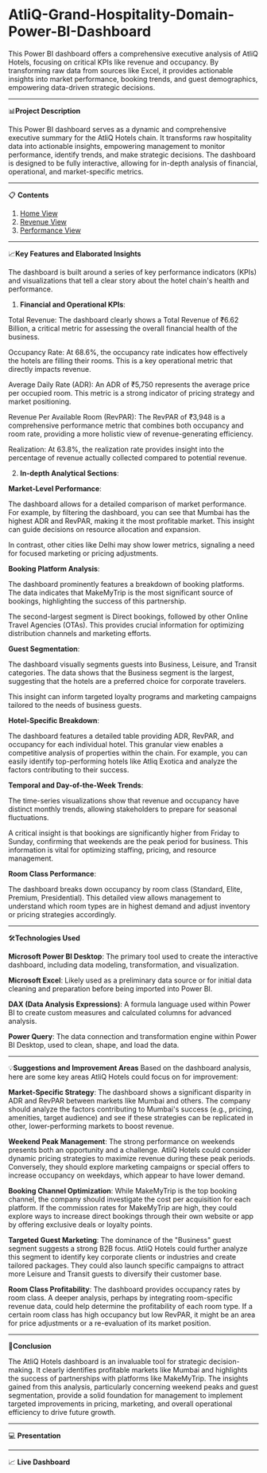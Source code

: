 # AtliQ-Grand-Hospitality-Domain-Power-BI-Dashboard

This Power BI dashboard offers a comprehensive executive analysis of AtliQ Hotels, focusing on critical KPIs like revenue and occupancy. By transforming raw data from sources like Excel, it provides actionable insights into market performance, booking trends, and guest demographics, empowering data-driven strategic decisions.
________________________________________

📊**Project Description**

This Power BI dashboard serves as a dynamic and comprehensive executive summary for the AtliQ Hotels chain. It transforms raw hospitality data into actionable insights, empowering management to monitor performance, identify trends, and make strategic decisions. The dashboard is designed to be fully interactive, allowing for in-depth analysis of financial, operational, and market-specific metrics.
________________________________________
📋 **Contents**

1. [Home View](https://github.com/sherinjthomas29/AtliQ-Grand-Hospitality-Domain-Power-BI-Dashboard/blob/main/Home%20View.png)
2. [Revenue View](https://github.com/sherinjthomas29/AtliQ-Grand-Hospitality-Domain-Power-BI-Dashboard/blob/main/Revenue%20View.png)
3. [Performance View](https://github.com/sherinjthomas29/AtliQ-Grand-Hospitality-Domain-Power-BI-Dashboard/blob/main/Performance%20View.png)
________________________________________
📈**Key Features and Elaborated Insights**

The dashboard is built around a series of key performance indicators (KPIs) and visualizations that tell a clear story about the hotel chain's health and performance.

1. **Financial and Operational KPIs**:

Total Revenue: The dashboard clearly shows a Total Revenue of ₹6.62 Billion, a critical metric for assessing the overall financial health of the business.

Occupancy Rate: At 68.6%, the occupancy rate indicates how effectively the hotels are filling their rooms. This is a key operational metric that directly impacts revenue.

Average Daily Rate (ADR): An ADR of ₹5,750 represents the average price per occupied room. This metric is a strong indicator of pricing strategy and market positioning.

Revenue Per Available Room (RevPAR): The RevPAR of ₹3,948 is a comprehensive performance metric that combines both occupancy and room rate, providing a more holistic view of revenue-generating efficiency.

Realization: At 63.8%, the realization rate provides insight into the percentage of revenue actually collected compared to potential revenue.

2. **In-depth Analytical Sections**:

**Market-Level Performance**:

The dashboard allows for a detailed comparison of market performance. For example, by filtering the dashboard, you can see that Mumbai has the highest ADR and RevPAR, making it the most profitable market. This insight can guide decisions on resource allocation and expansion.

In contrast, other cities like Delhi may show lower metrics, signaling a need for focused marketing or pricing adjustments.

**Booking Platform Analysis**:

The dashboard prominently features a breakdown of booking platforms. The data indicates that MakeMyTrip is the most significant source of bookings, highlighting the success of this partnership.

The second-largest segment is Direct bookings, followed by other Online Travel Agencies (OTAs). This provides crucial information for optimizing distribution channels and marketing efforts.

**Guest Segmentation**:

The dashboard visually segments guests into Business, Leisure, and Transit categories. The data shows that the Business segment is the largest, suggesting that the hotels are a preferred choice for corporate travelers.

This insight can inform targeted loyalty programs and marketing campaigns tailored to the needs of business guests.

**Hotel-Specific Breakdown**:

The dashboard features a detailed table providing ADR, RevPAR, and occupancy for each individual hotel. This granular view enables a competitive analysis of properties within the chain. For example, you can easily identify top-performing hotels like Atliq Exotica and analyze the factors contributing to their success.

**Temporal and Day-of-the-Week Trends**:

The time-series visualizations show that revenue and occupancy have distinct monthly trends, allowing stakeholders to prepare for seasonal fluctuations.

A critical insight is that bookings are significantly higher from Friday to Sunday, confirming that weekends are the peak period for business. This information is vital for optimizing staffing, pricing, and resource management.

**Room Class Performance**:

The dashboard breaks down occupancy by room class (Standard, Elite, Premium, Presidential). This detailed view allows management to understand which room types are in highest demand and adjust inventory or pricing strategies accordingly.
________________________________________
🛠️**Technologies Used**

**Microsoft Power BI Desktop**: The primary tool used to create the interactive dashboard, including data modeling, transformation, and visualization.

**Microsoft Excel**: Likely used as a preliminary data source or for initial data cleaning and preparation before being imported into Power BI.

**DAX (Data Analysis Expressions)**: A formula language used within Power BI to create custom measures and calculated columns for advanced analysis.

**Power Query**: The data connection and transformation engine within Power BI Desktop, used to clean, shape, and load the data.
________________________________________
💡**Suggestions and Improvement Areas**
Based on the dashboard analysis, here are some key areas AtliQ Hotels could focus on for improvement:

**Market-Specific Strategy**: The dashboard shows a significant disparity in ADR and RevPAR between markets like Mumbai and others. The company should analyze the factors contributing to Mumbai's success (e.g., pricing, amenities, target audience) and see if these strategies can be replicated in other, lower-performing markets to boost revenue.

**Weekend Peak Management**: The strong performance on weekends presents both an opportunity and a challenge. AtliQ Hotels could consider dynamic pricing strategies to maximize revenue during these peak periods. Conversely, they should explore marketing campaigns or special offers to increase occupancy on weekdays, which appear to have lower demand.

**Booking Channel Optimization**: While MakeMyTrip is the top booking channel, the company should investigate the cost per acquisition for each platform. If the commission rates for MakeMyTrip are high, they could explore ways to increase direct bookings through their own website or app by offering exclusive deals or loyalty points.

**Targeted Guest Marketing**: The dominance of the "Business" guest segment suggests a strong B2B focus. AtliQ Hotels could further analyze this segment to identify key corporate clients or industries and create tailored packages. They could also launch specific campaigns to attract more Leisure and Transit guests to diversify their customer base.

**Room Class Profitability**: The dashboard provides occupancy rates by room class. A deeper analysis, perhaps by integrating room-specific revenue data, could help determine the profitability of each room type. If a certain room class has high occupancy but low RevPAR, it might be an area for price adjustments or a re-evaluation of its market position.
________________________________________
📝**Conclusion**

The AtliQ Hotels dashboard is an invaluable tool for strategic decision-making. It clearly identifies profitable markets like Mumbai and highlights the success of partnerships with platforms like MakeMyTrip. The insights gained from this analysis, particularly concerning weekend peaks and guest segmentation, provide a solid foundation for management to implement targeted improvements in pricing, marketing, and overall operational efficiency to drive future growth.
________________________________________
💻 **Presentation**
________________________________________
📈 **Live Dashboard**
